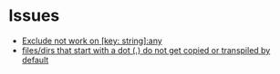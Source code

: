 # Issues

- [Exclude not work on [key: string]:any](https://github.com/microsoft/TypeScript/issues/31153)
- [files/dirs that start with a dot (.) do not get copied or transpiled by default](https://github.com/microsoft/TypeScript/issues/13399)
